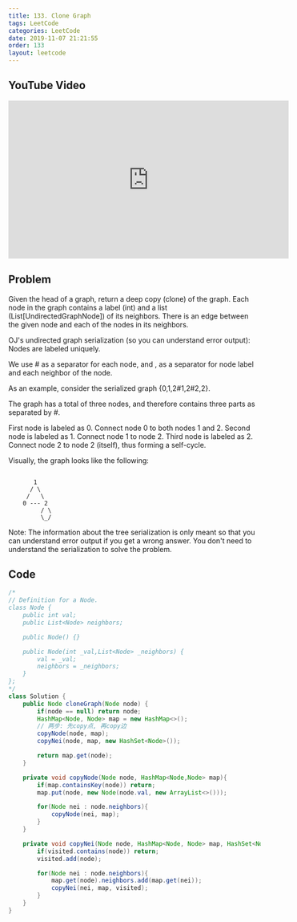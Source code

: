 ```yaml
---
title: 133. Clone Graph
tags: LeetCode
categories: LeetCode
date: 2019-11-07 21:21:55
order: 133
layout: leetcode
---
```


## YouTube Video

<iframe width="560" height="315" src="https://www.youtube.com/embed/dhmIGSv-XXo" frameborder="0" allow="accelerometer; autoplay; encrypted-media; gyroscope; picture-in-picture" allowfullscreen></iframe>

## Problem

Given the head of a graph, return a deep copy (clone) of the graph. Each node in the graph contains a label (int) and a list (List[UndirectedGraphNode]) of its neighbors. There is an edge between the given node and each of the nodes in its neighbors.

OJ's undirected graph serialization (so you can understand error output):
Nodes are labeled uniquely.

We use # as a separator for each node, and , as a separator for node label and each neighbor of the node.

As an example, consider the serialized graph {0,1,2#1,2#2,2}.

The graph has a total of three nodes, and therefore contains three parts as separated by #.

First node is labeled as 0. Connect node 0 to both nodes 1 and 2.
Second node is labeled as 1. Connect node 1 to node 2.
Third node is labeled as 2. Connect node 2 to node 2 (itself), thus forming a self-cycle.

Visually, the graph looks like the following:

```

       1
      / \
     /   \
    0 --- 2
         / \
         \_/
```

Note: The information about the tree serialization is only meant so that you can understand error output if you get a wrong answer. You don't need to understand the serialization to solve the problem.

## Code

```java
/*
// Definition for a Node.
class Node {
    public int val;
    public List<Node> neighbors;

    public Node() {}

    public Node(int _val,List<Node> _neighbors) {
        val = _val;
        neighbors = _neighbors;
    }
};
*/
class Solution {
    public Node cloneGraph(Node node) {
        if(node == null) return node;
        HashMap<Node, Node> map = new HashMap<>();
        // 两步: 先copy点, 再copy边
        copyNode(node, map);
        copyNei(node, map, new HashSet<Node>());

        return map.get(node);
    }

    private void copyNode(Node node, HashMap<Node,Node> map){
        if(map.containsKey(node)) return;
        map.put(node, new Node(node.val, new ArrayList<>()));

        for(Node nei : node.neighbors){
            copyNode(nei, map);
        }
    }

    private void copyNei(Node node, HashMap<Node, Node> map, HashSet<Node> visited){
        if(visited.contains(node)) return;
        visited.add(node);

        for(Node nei : node.neighbors){
            map.get(node).neighbors.add(map.get(nei));
            copyNei(nei, map, visited);
        }
    }
}
```
